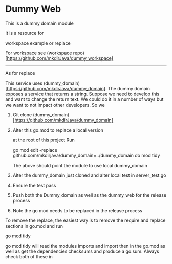 

# Dummy Web

This is a dummy domain module

It is a resource for 

workspace example 
or 
replace

For workspace see (workspace repo)[https://github.com/mkdirJava/dummy_workspace]

---

As for replace

This service uses (dummy_domain)[https://github.com/mkdirJava/dummy_domain].
The dummy domain exposes a service that returns a string. 
Suppose we need to develop this and want to change the return text.
We could do it in a number of ways but we want to not impact other developers.
So we

1. Git clone (dummy_domain) [https://github.com/mkdirJava/dummy_domain]
2. Alter this go.mod to replace a local version
  
    at the root of this project Run

    go mod edit -replace github.com/mkdirjava/dummy_domain=../dummy_domain
    do mod tidy

    The above should point the module to use local dummy_domain

3. Alter the dummy_domain just cloned and alter local test in server_test.go
4. Ensure the test pass
5. Push both the Dummy_domain as well as the dummy_web for the release process
6. Note the go mod needs to be replaced in the release process


To remove the replace, the easiest way is to remove the require and replace sections in go.mod and run 

  go mod tidy

go mod tidy will read the modules imports and import then in the go.mod as well as get the dependencies checksums and produce a go.sum. Always check both of these in
